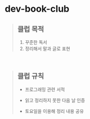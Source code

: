 # dev-book-club

>  ## 클럽 목적  
>  1. 꾸준한 독서
>  2. 정리해서 말과 글로 표현

<br/>

> ## 클럽 규칙
> * 프로그래밍 관련 서적  <br/>
>
> * 읽고 정리하지 못한 다음 날 인증  <br/>
>
> * 토요일을 이용해 정리 내용 공유  <br/>
